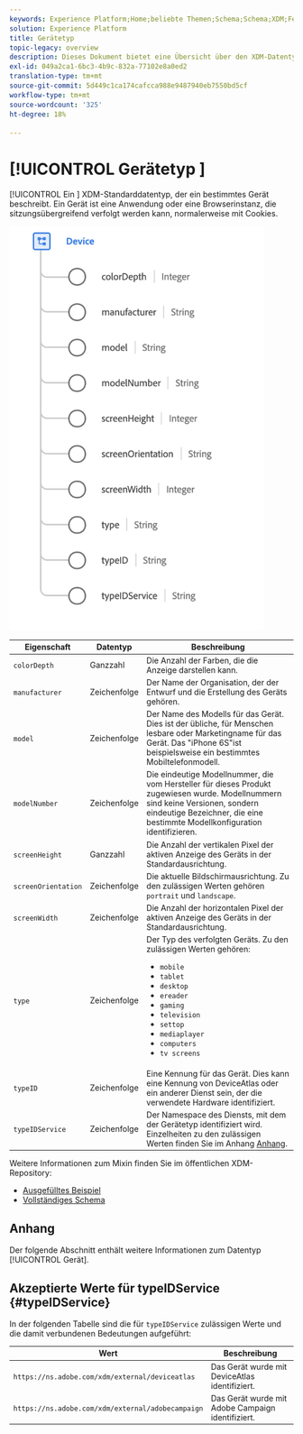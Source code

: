 ```yaml
---
keywords: Experience Platform;Home;beliebte Themen;Schema;Schema;XDM;Felder;Schemas;Schema;Gerät;Datentyp;Datentyp;Datentyp;
solution: Experience Platform
title: Gerätetyp
topic-legacy: overview
description: Dieses Dokument bietet eine Übersicht über den XDM-Datentyp des Geräts.
exl-id: 049a2ca1-6bc3-4b9c-832a-77102e8a0ed2
translation-type: tm+mt
source-git-commit: 5d449c1ca174cafcca988e9487940eb7550bd5cf
workflow-type: tm+mt
source-wordcount: '325'
ht-degree: 18%

---
```


# [!UICONTROL Gerätetyp ] 

[!UICONTROL Ein ] XDM-Standarddatentyp, der ein bestimmtes Gerät beschreibt. Ein Gerät ist eine Anwendung oder eine Browserinstanz, die sitzungsübergreifend verfolgt werden kann, normalerweise mit Cookies.

<img src="../images/data-types/device.png" width="450" /><br />

| Eigenschaft | Datentyp | Beschreibung |
| --- | --- | --- |
| `colorDepth` | Ganzzahl | Die Anzahl der Farben, die die Anzeige darstellen kann. |
| `manufacturer` | Zeichenfolge | Der Name der Organisation, der der Entwurf und die Erstellung des Geräts gehören. |
| `model` | Zeichenfolge | Der Name des Modells für das Gerät. Dies ist der übliche, für Menschen lesbare oder Marketingname für das Gerät. Das &quot;iPhone 6S&quot;ist beispielsweise ein bestimmtes Mobiltelefonmodell. |
| `modelNumber` | Zeichenfolge | Die eindeutige Modellnummer, die vom Hersteller für dieses Produkt zugewiesen wurde. Modellnummern sind keine Versionen, sondern eindeutige Bezeichner, die eine bestimmte Modellkonfiguration identifizieren. |
| `screenHeight` | Ganzzahl | Die Anzahl der vertikalen Pixel der aktiven Anzeige des Geräts in der Standardausrichtung. |
| `screenOrientation` | Zeichenfolge | Die aktuelle Bildschirmausrichtung. Zu den zulässigen Werten gehören `portrait` und `landscape`. |
| `screenWidth` | Zeichenfolge | Die Anzahl der horizontalen Pixel der aktiven Anzeige des Geräts in der Standardausrichtung. |
| `type` | Zeichenfolge | Der Typ des verfolgten Geräts. Zu den zulässigen Werten gehören: <ul><li>`mobile`</li><li>`tablet`</li><li>`desktop`</li><li>`ereader`</li><li>`gaming`</li><li>`television`</li><li>`settop`</li><li>`mediaplayer`</li><li>`computers`</li><li>`tv screens`</li></ul> |
| `typeID` | Zeichenfolge | Eine Kennung für das Gerät. Dies kann eine Kennung von DeviceAtlas oder ein anderer Dienst sein, der die verwendete Hardware identifiziert. |
| `typeIDService` | Zeichenfolge | Der Namespace des Diensts, mit dem der Gerätetyp identifiziert wird. Einzelheiten zu den zulässigen Werten finden Sie im Anhang [Anhang](#typeIDService). |

Weitere Informationen zum Mixin finden Sie im öffentlichen XDM-Repository:

* [Ausgefülltes Beispiel](https://github.com/adobe/xdm/blob/master/components/datatypes/device.example.1.json)
* [Vollständiges Schema](https://github.com/adobe/xdm/blob/master/components/datatypes/device.schema.json)

## Anhang

Der folgende Abschnitt enthält weitere Informationen zum Datentyp [!UICONTROL Gerät].

## Akzeptierte Werte für typeIDService {#typeIDService}

In der folgenden Tabelle sind die für `typeIDService` zulässigen Werte und die damit verbundenen Bedeutungen aufgeführt:

| Wert | Beschreibung |
| --- | --- |
| `https://ns.adobe.com/xdm/external/deviceatlas` | Das Gerät wurde mit DeviceAtlas identifiziert. |
| `https://ns.adobe.com/xdm/external/adobecampaign` | Das Gerät wurde mit Adobe Campaign identifiziert. |
